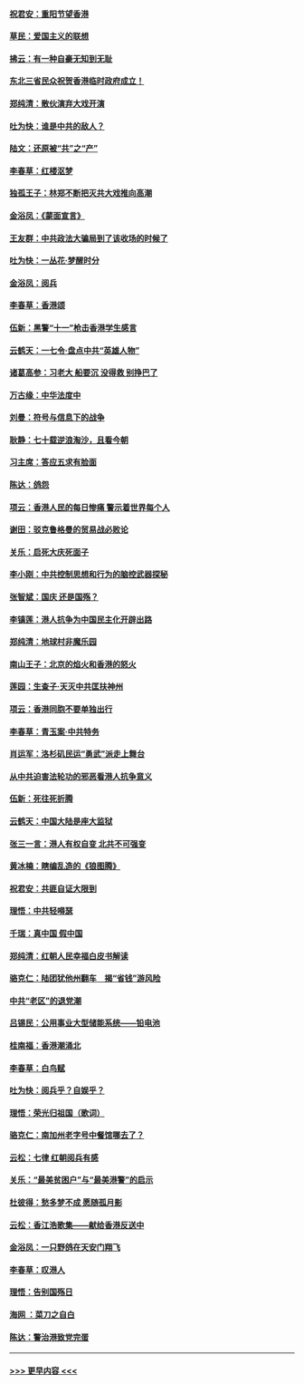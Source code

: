 #### [祝君安：重阳节望香港](../pages/nsc993/n11573190.md?t=10070744) 
#### [草民：爱国主义的联想](../pages/nsc993/n11572333.md?t=10070744) 
#### [拂云：有一种自豪无知到无耻](../pages/nsc993/n11572006.md?t=10070744) 
#### [东北三省民众祝贺香港临时政府成立！](../pages/nsc993/n11571215.md?t=10070744) 
#### [郑纯清：散伙演弃大戏开演](../pages/nsc993/n11570826.md?t=10070744) 
#### [吐为快：谁是中共的敌人？](../pages/nsc993/n11570817.md?t=10070744) 
#### [陆文：还原被“共”之“产”](../pages/nsc993/n11570798.md?t=10070744) 
#### [李春草：红楼沤梦](../pages/nsc993/n11569673.md?t=10070744) 
#### [独孤王子：林郑不断把灭共大戏推向高潮](../pages/nsc993/n11569381.md?t=10070744) 
#### [金浴凤：《蒙面宣言》](../pages/nsc993/n11569368.md?t=10070744) 
#### [王友群：中共政法大骗局到了该收场的时候了](../pages/nsc993/n11568940.md?t=10070744) 
#### [吐为快：一丛花‧梦醒时分](../pages/nsc993/n11567491.md?t=10070744) 
#### [金浴凤：阅兵](../pages/nsc993/n11567454.md?t=10070744) 
#### [李春草：香港颂](../pages/nsc993/n11567444.md?t=10070744) 
#### [伍新：黑警“十一”枪击香港学生感言](../pages/nsc993/n11567426.md?t=10070744) 
#### [云鹤天：一七令‧盘点中共“英雄人物”](../pages/nsc993/n11567091.md?t=10070744) 
#### [诸葛高参：习老大 船要沉 没得救 别挣巴了](../pages/nsc993/n11566976.md?t=10070744) 
#### [万古缘：中华法度中](../pages/nsc993/n11566726.md?t=10070744) 
#### [刘曼：符号与信息下的战争](../pages/nsc993/n11564655.md?t=10070744) 
#### [耿静：七十载逆浪淘沙，且看今朝](../pages/nsc993/n11564520.md?t=10070744) 
#### [习主席：答应五求有脸面](../pages/nsc993/n11563953.md?t=10070744) 
#### [陈达：鸽怨](../pages/nsc993/n11561879.md?t=10070744) 
#### [项云：香港人民的每日惨痛  警示着世界每个人](../pages/nsc993/n11559273.md?t=10070744) 
#### [谢田：驳克鲁格曼的贸易战必败论](../pages/nsc993/n11555840.md?t=10070744) 
#### [关乐：启死大庆死面子](../pages/nsc993/n11556823.md?t=10070744) 
#### [李小刚：中共控制思想和行为的脑控武器探秘](../pages/nsc993/n11556776.md?t=10070744) 
#### [张智斌：国庆  还是国殇？](../pages/nsc993/n11556617.md?t=10070744) 
#### [李镇莲：港人抗争为中国民主化开辟出路](../pages/nsc993/n11556570.md?t=10070744) 
#### [郑纯清：地球村非魔乐园](../pages/nsc993/n11555415.md?t=10070744) 
#### [南山王子：北京的焰火和香港的怒火](../pages/nsc993/n11555318.md?t=10070744) 
#### [莲园：生查子·天灭中共匡扶神州](../pages/nsc993/n11555302.md?t=10070744) 
#### [项云：香港同胞不要单独出行](../pages/nsc993/n11555276.md?t=10070744) 
#### [李春草：青玉案‧中共特务](../pages/nsc993/n11552356.md?t=10070744) 
#### [肖运军：洛杉矶民运“勇武”派走上舞台](../pages/nsc993/n11551595.md?t=10070744) 
#### [从中共迫害法轮功的邪恶看港人抗争意义](../pages/nsc993/n11540858.md?t=10070744) 
#### [伍新：死往死折腾](../pages/nsc993/n11550174.md?t=10070744) 
#### [云鹤天：中国大陆是座大监狱](../pages/nsc993/n11550155.md?t=10070744) 
#### [张三一言：港人有权自变 北共不可强变](../pages/nsc993/n11550132.md?t=10070744) 
#### [黄冰楠：瞎编乱造的《狼图腾》](../pages/nsc993/n11550082.md?t=10070744) 
#### [祝君安：共匪自证大限到](../pages/nsc993/n11550041.md?t=10070744) 
#### [理悟：中共轻嘚瑟](../pages/nsc993/n11547978.md?t=10070744) 
#### [千瑞：真中国 假中国](../pages/nsc993/n11547865.md?t=10070744) 
#### [郑纯清：红朝人民幸福白皮书解读](../pages/nsc993/n11547499.md?t=10070744) 
#### [骆克仁：陆团犹他州翻车　揭“省钱”游风险](../pages/nsc993/n11546977.md?t=10070744) 
#### [中共“老区”的退党潮](../pages/nsc993/n11545995.md?t=10070744) 
#### [吕锡民：公用事业大型储能系统——铅电池](../pages/nsc993/n11545701.md?t=10070744) 
#### [桂南福：香港潮涌北](../pages/nsc993/n11545682.md?t=10070744) 
#### [李春草：白鸟赋](../pages/nsc993/n11545663.md?t=10070744) 
#### [吐为快：阅兵乎？自娱乎？](../pages/nsc993/n11545625.md?t=10070744) 
#### [理悟：荣光归祖国（歌词）](../pages/nsc993/n11545616.md?t=10070744) 
#### [骆克仁：南加州老字号中餐馆哪去了？](../pages/nsc993/n11545120.md?t=10070744) 
#### [云松：七律 红朝阅兵有感](../pages/nsc993/n11542394.md?t=10070744) 
#### [关乐：“最美贫困户”与“最美港警”的启示](../pages/nsc993/n11542252.md?t=10070744) 
#### [杜彼得：愁多梦不成 愿随孤月影](../pages/nsc993/n11540296.md?t=10070744) 
#### [云松：香江浩歌集——献给香港反送中](../pages/nsc993/n11540149.md?t=10070744) 
#### [金浴凤：一只野鸽在天安门翔飞](../pages/nsc993/n11540280.md?t=10070744) 
#### [李春草：叹港人](../pages/nsc993/n11540119.md?t=10070744) 
#### [理悟：告别国殇日](../pages/nsc993/n11539610.md?t=10070744) 
#### [海网 ：菜刀之自白](../pages/nsc993/n11539597.md?t=10070744) 
#### [陈达：警治港致党完蛋](../pages/nsc993/n11538127.md?t=10070744) 

----
#### [ >>> 更早内容 <<< ](../indexes/nsc993-earlier.md)
